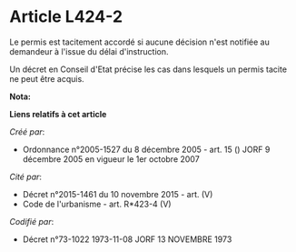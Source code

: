# Article L424-2

Le permis est tacitement accordé si aucune décision n'est notifiée au demandeur à l'issue du délai d'instruction.

Un décret en Conseil d'Etat précise les cas dans lesquels un permis tacite ne peut être acquis.

**Nota:**



**Liens relatifs à cet article**

_Créé par_:

  - Ordonnance n°2005-1527 du 8 décembre 2005 - art. 15 () JORF 9 décembre 2005 en vigueur le 1er octobre 2007

_Cité par_:

  - Décret n°2015-1461 du 10 novembre 2015 - art. (V)
  - Code de l'urbanisme - art. R*423-4 (V)

_Codifié par_:

  - Décret n°73-1022 1973-11-08 JORF 13 NOVEMBRE 1973
